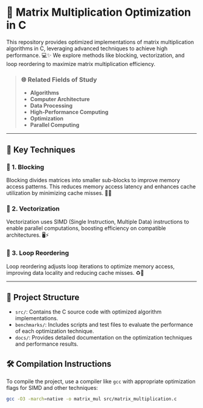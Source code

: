 # 🚀 Matrix Multiplication Optimization in C

This repository provides optimized implementations of matrix multiplication algorithms in C, leveraging advanced techniques to achieve high performance. 💻✨ We explore methods like blocking, vectorization, and loop reordering to maximize matrix multiplication efficiency.

> ### 🌐 Related Fields of Study
> - **Algorithms**
> - **Computer Architecture**
> - **Data Processing**
> - **High-Performance Computing**
> - **Optimization**
> - **Parallel Computing**
---

## 🌟 Key Techniques

### 🔹 1. Blocking
Blocking divides matrices into smaller sub-blocks to improve memory access patterns. This reduces memory access latency and enhances cache utilization by minimizing cache misses. 📐💾

### 🔹 2. Vectorization
Vectorization uses SIMD (Single Instruction, Multiple Data) instructions to enable parallel computations, boosting efficiency on compatible architectures. 🖥️⚡

### 🔹 3. Loop Reordering
Loop reordering adjusts loop iterations to optimize memory access, improving data locality and reducing cache misses. ♻️🔄

---

## 📂 Project Structure

- `src/`: Contains the C source code with optimized algorithm implementations.
- `benchmarks/`: Includes scripts and test files to evaluate the performance of each optimization technique.
- `docs/`: Provides detailed documentation on the optimization techniques and performance results.

## 🛠️ Compilation Instructions

To compile the project, use a compiler like `gcc` with appropriate optimization flags for SIMD and other techniques:
```bash
gcc -O3 -march=native -o matrix_mul src/matrix_multiplication.c
